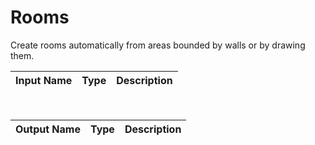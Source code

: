 

# Rooms

Create rooms automatically from areas bounded by walls or by drawing them.

|Input Name|Type|Description|
|---|---|---|


<br>

|Output Name|Type|Description|
|---|---|---|

